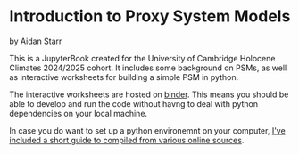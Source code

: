 # Introduction to Proxy System Models
by Aidan Starr

This is a JupyterBook created for the University of Cambridge Holocene Climates 2024/2025 cohort. It includes some background on PSMs, as well as interactive worksheets for building a simple PSM in python. 

The interactive worksheets are hosted on [binder](https://mybinder.readthedocs.io/en/latest/about/index.html). This means you should be able to develop and run the code without havng to deal with python dependencies on your local machine. 

In case you do want to set up a python environemnt on your computer, [I've included a short guide to compiled from various online sources](python-env-primer.md).
